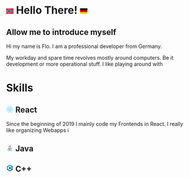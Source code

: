 <h1>
    <img src="images/no.svg" width="20" height="15" />
    Hello There! 
    <img src="images/de.svg" width="20" height="15" />
</h1>

<h2>Allow me to introduce myself</h2>
Hi my name is Flo.  
I am a professional developer from Germany. 

My workday and spare time revolves mostly around computers. Be it development or more operational stuff. I like playing around with




<h1>Skills</h1>
<h2><img src="images/react.svg" width="20"/> React</h2>
Since the beginning of 2019 I mainly code my Frontends in React. I really like organizing Webapps i

<h2><img src="images/java.svg" width="20"/> Java</h2>
<h2><img src="images/cpp.svg" width="20"/> C++</h2>


